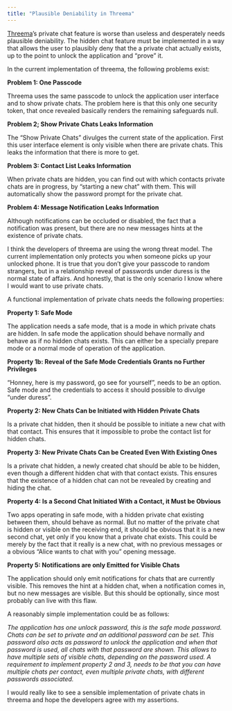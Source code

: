 ```yaml
---
title: "Plausible Deniability in Threema"
---
```


[Threema]’s private chat feature is worse than useless and desperately needs 
plausible deniability. The hidden chat feature must be implemented in a way 
that allows the user to plausibly deny that the a private chat actually exists, 
up to the point to unlock the application and “prove” it.

In the current implementation of threema, the following problems exist:
 
**Problem 1: One Passcode**
 
Threema uses the same passcode to unlock the application user interface and to 
show private chats. The problem here is that this only one security token, that 
once revealed basically renders the remaining safeguards null.
 
**Problem 2; Show Private Chats Leaks Information**
 
The “Show Private Chats” divulges the current state of the application. First 
this user interface element is only visible when there are private chats. This 
leaks the information that there is more to get. 

<!--more-->

**Problem 3: Contact List Leaks Information**
 
When private chats are hidden, you can find out with which contacts private 
chats are in progress, by “starting a new chat” with them. This will 
automatically show the password prompt for the private chat.
 
**Problem 4: Message Notification Leaks Information**
 
Although notifications can be occluded or disabled, the fact that a notification 
was present, but there are no new messages hints at the existence of private chats.
 
I think the developers of threema are using the wrong threat model. The current 
implementation only protects you when someone picks up your unlocked phone. It 
is true that you don’t give your passcode to random strangers, but in a 
relationship reveal of passwords under duress is the normal state of affairs. 
And honestly, that is the only scenario I know where I would want to use private 
chats.
 
A functional implementation of private chats needs the following properties:
 
**Property 1: Safe Mode**
 
The application needs a safe mode, that is a mode in which private chats are 
hidden. In safe mode the application should behave normally and behave as if 
no hidden chats exists. This can either be a specially prepare mode or a normal 
mode of operation of the application.
 
**Property 1b: Reveal of the Safe Mode Credentials Grants no Further Privileges**
 
“Honney, here is my password, go see for yourself”, needs to be an option. Safe 
mode and the credentials to access it should possible to divulge “under duress”. 
 
**Property 2: New Chats Can be Initiated with Hidden Private Chats**
 
Is a private chat hidden, then it should be possible to initiate a new chat with 
that contact. This ensures that it impossible to probe the contact list for 
hidden chats. 
 
**Property 3: New Private Chats Can be Created Even With Existing Ones**
 
Is a private chat hidden, a newly created chat should be able to be hidden, even 
though a different hidden chat with that contact exists. This ensures that the 
existence of a hidden chat can not be revealed by creating and hiding the chat.
 
**Property 4: Is a Second Chat Initiated With a Contact, it Must be Obvious**
 
Two apps operating in safe mode, with a hidden private chat existing between 
them, should behave as normal. But no matter of the private chat is hidden or 
visible on the receiving end, it should be obvious that it is a new second chat, 
yet only if you know that a private chat exists. This could be merely by the 
fact that it really is a new chat, with no previous messages or a obvious “Alice 
wants to chat with you” opening message.
 
**Property 5: Notifications are only Emitted for Visible Chats**
 
The application should only emit notifications for chats that are currently 
visible. This removes the hint at a hidden chat, when a notification comes in, 
but no new messages are visible. But this should be optionally, since most 
probably can live with this flaw.
 
A reasonably simple implementation could be as follows:
 
*The application has one unlock password, this is the safe mode password. Chats 
can be set to private and an additional password can be set. This password also 
acts as password to unlock the application and when that password is used, all 
chats with that password are shown. This allows to have multiple sets of visible 
chats, depending on the password used. A requirement to implement property 2 
and 3, needs to be that you can have multiple chats per contact, even multiple 
private chats, with different passwords associated.*
 
I would really like to see a sensible implementation of private chats in threema 
and hope the developers agree with my assertions.

[Threema]: https://threema.ch/en
